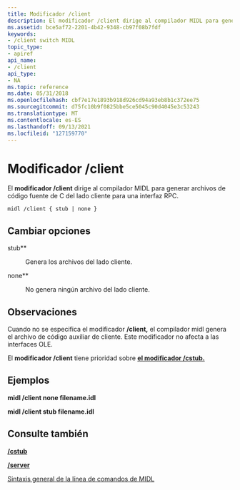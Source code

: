 ```yaml
---
title: Modificador /client
description: El modificador /client dirige al compilador MIDL para generar archivos de código fuente de C del lado cliente para una interfaz RPC.
ms.assetid: bce5af72-2201-4b42-9348-cb97f08b7fdf
keywords:
- /client switch MIDL
topic_type:
- apiref
api_name:
- /client
api_type:
- NA
ms.topic: reference
ms.date: 05/31/2018
ms.openlocfilehash: cbf7e17e1893b918d926cd94a93eb8b1c372ee75
ms.sourcegitcommit: d75fc10b9f0825bbe5ce5045c90d4045e3c53243
ms.translationtype: MT
ms.contentlocale: es-ES
ms.lasthandoff: 09/13/2021
ms.locfileid: "127159770"
---
```

# <a name="client-switch"></a>Modificador /client

El **modificador /client** dirige al compilador MIDL para generar archivos de código fuente de C del lado cliente para una interfaz RPC.

``` syntax
midl /client { stub | none }
```

## <a name="switch-options"></a>Cambiar opciones

<dl> <dt>

 
</dt> <dd>

<dt>

<span id="stub"></span><span id="STUB"></span>

<span id="stub"></span><span id="STUB"></span>stub**


</dt> <dd>

Genera los archivos del lado cliente.

</dd> <dt>

<span id="none"></span><span id="NONE"></span>

<span id="none"></span><span id="NONE"></span>none**


</dt> <dd>

No genera ningún archivo del lado cliente.

</dd> </dl> </dd> </dl>

## <a name="remarks"></a>Observaciones

Cuando no se especifica el modificador **/client,** el compilador midl genera el archivo de código auxiliar de cliente. Este modificador no afecta a las interfaces OLE.

El **modificador /client** tiene prioridad sobre [**el modificador /cstub.**](-cstub.md)

## <a name="examples"></a>Ejemplos

**midl /client none filename.idl**

**midl /client stub filename.idl**

## <a name="see-also"></a>Consulte también

<dl> <dt>

[**/cstub**](-cstub.md)
</dt> <dt>

[**/server**](-server.md)
</dt> <dt>

[Sintaxis general de la línea de comandos de MIDL](general-midl-command-line-syntax.md)
</dt> </dl>

 

 




